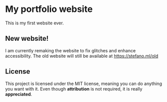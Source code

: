 # My portfolio website

This is my first website ever.

## New website!

I am currently remaking the website to fix glitches and enhance accessibility. The old website will still be available at https://stefano.ml/old

## License

This project is licensed under the MIT license, meaning you can do anything you want with it. Even though **attribution** is not required, it is really **appreciated**.
